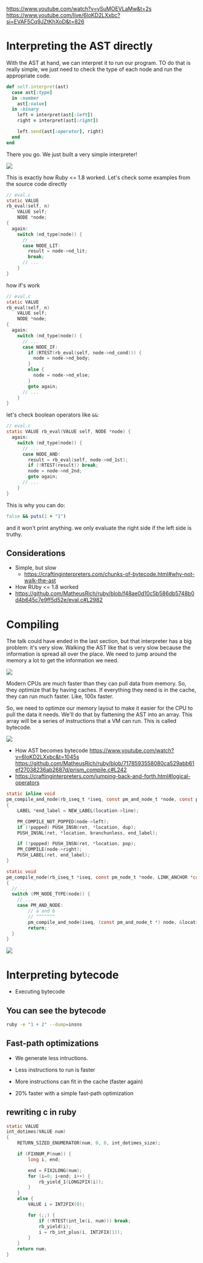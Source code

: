 https://www.youtube.com/watch?v=ySuMOEVLaMw&t=2s
https://www.youtube.com/live/6loKD2LXxbc?si=EVAF5Cq9JZtKhXoD&t=826

# Interpreting the AST directly

With the AST at hand, we can interpret it to run our program. TO do that is
really simple, we just need to check the type of each node and run the appropriate
code.

```rb
def self.interpret(ast)
  case ast[:type]
  in :number
    ast[:value]
  in :binary
    left = interpret(ast[:left])
    right = interpret(ast[:right])

    left.send(ast[:operator], right)
  end
end
```

There you go. We just built a very simple interpreter!

![](./interpreting-ruby-1.8.png)

This is exactly how Ruby <= 1.8 worked. Let's check some examples from the source code directly

<!--
{
  type: :literal,
  literal: 42
}
 -->

```c
// eval.c
static VALUE
rb_eval(self, n)
    VALUE self;
    NODE *node;
{
  again:
    switch (nd_type(node)) {
      // ...
      case NODE_LIT:
        result = node->nd_lit;
        break;
      // ...
    }
}
```

how if's work

```c
// eval.c
static VALUE
rb_eval(self, n)
    VALUE self;
    NODE *node;
{
  again:
    switch (nd_type(node)) {
      // ...
      case NODE_IF:
        if (RTEST(rb_eval(self, node->nd_cond))) {
          node = node->nd_body;
        }
        else {
          node = node->nd_else;
        }
        goto again;
      // ...
    }
}
```

let's check boolean operators like `&&`:

```c
// eval.c
static VALUE rb_eval(VALUE self, NODE *node) {
  again:
    switch (nd_type(node)) {
      // ...
      case NODE_AND:
        result = rb_eval(self, node->nd_1st);
        if (!RTEST(result)) break;
        node = node->nd_2nd;
        goto again;
      // ...
    }
}
```

This is why you can do:

```rb
false && puts(1 + "1")
```

and it won't print anything. we only evaluate the right side if the left side is truthy.

## Considerations

- Simple, but slow
  - https://craftinginterpreters.com/chunks-of-bytecode.html#why-not-walk-the-ast
- How RUby <= 1.8 worked
- https://github.com/MatheusRich/ruby/blob/f48ae0d10c5b586db5748b0d4b645c7e9ff5d52e/eval.c#L2982

# Compiling

The talk could have ended in the last section, but that interpreter has a big
problem: it's very slow. Walking the AST like that is very slow because the
information is spread all over the place. We need to jump around the memory
a lot to get the information we need.

![](./ast.png)

Modern CPUs are much faster than they can pull data from memory. So, they
optimize that by having caches. If everything they need is in the cache, they
can run much faster. Like, 100x faster.

So, we need to optimze our memory layout to make it easier for the CPU to pull
the data it needs. We'll do that by flattening the AST into an array. This array
will be a series of instructions that a VM can run. This is called bytecode.

![](./ast-to-bytecode.png)

- How AST becomes bytecode
https://www.youtube.com/watch?v=6loKD2LXxbc&t=1045s
https://github.com/MatheusRich/ruby/blob/7178593558080ca529abb61ef27038236ab2687d/prism_compile.c#L242
- https://craftinginterpreters.com/jumping-back-and-forth.html#logical-operators

```c
static inline void
pm_compile_and_node(rb_iseq_t *iseq, const pm_and_node_t *node, const pm_node_location_t *location, LINK_ANCHOR *const ret, bool popped, pm_scope_node_t *scope_node)
{
    LABEL *end_label = NEW_LABEL(location->line);

    PM_COMPILE_NOT_POPPED(node->left);
    if (!popped) PUSH_INSN(ret, *location, dup);
    PUSH_INSNL(ret, *location, branchunless, end_label);

    if (!popped) PUSH_INSN(ret, *location, pop);
    PM_COMPILE(node->right);
    PUSH_LABEL(ret, end_label);
}

static void
pm_compile_node(rb_iseq_t *iseq, const pm_node_t *node, LINK_ANCHOR *const ret, bool popped, pm_scope_node_t *scope_node)
{
  // ...
  switch (PM_NODE_TYPE(node)) {
    // ...
    case PM_AND_NODE:
        // a and b
        // ^^^^^^^
        pm_compile_and_node(iseq, (const pm_and_node_t *) node, &location, ret, popped, scope_node);
        return;
  }
}
```

![](./interpreting-ruby-1.9.png)

# Interpreting bytecode

- Executing bytecode

## You can see the bytecode

```sh
ruby -e "1 + 2" --dump=insns
```

## Fast-path optimizations

- We generate less intructions.
- Less instructions to run is faster
- More instructions can fit in the cache (faster again)

- 20% faster with a simple fast-path optimization

## rewriting c in ruby

```c
static VALUE
int_dotimes(VALUE num)
{
    RETURN_SIZED_ENUMERATOR(num, 0, 0, int_dotimes_size);

    if (FIXNUM_P(num)) {
        long i, end;

        end = FIX2LONG(num);
        for (i=0; i<end; i++) {
            rb_yield_1(LONG2FIX(i));
        }
    }
    else {
        VALUE i = INT2FIX(0);

        for (;;) {
            if (!RTEST(int_le(i, num))) break;
            rb_yield(i);
            i = rb_int_plus(i, INT2FIX(1));
        }
    }
    return num;
}
```
